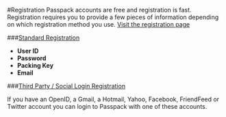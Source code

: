 #Registration
Passpack accounts are free and registration is fast. Registration requires you to provide a few pieces of information depending on which registration method you use. [Visit the registration page](https://www.passpack.com/signup)

###[Standard Registration](/account/registration/standard-sign-up.md)
* **User ID**
* **Password**
* **Packing Key**
* **Email**

###[Third Party / Social Login Registration](/account/registration/third-party-social-logins.md)

If you have an OpenID, a Gmail, a Hotmail, Yahoo, Facebook, FriendFeed or Twitter account you can login to Passpack with one of these accounts. 


